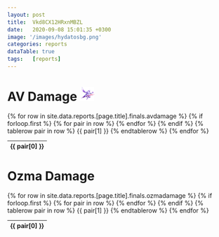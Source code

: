 ```yaml
---
layout: post 
title:  Vkd8CX12HRxnMBZL
date:   2020-09-08 15:01:35 +0300
image: '/images/hydatosbg.png'
categories: reports
dataTable: true
tags:   [reports]
---
```


# AV Damage <img src="/images/av.png" height="32" alt=" ">
<table id="avdps" class="scrollbar-deep-purple bordered-deep-purple thin">
  {% for row in site.data.reports.[page.title].finals.avdamage %}
    {% if forloop.first %}
    <thead>
    <tr>
      {% for pair in row %}
        <th>{{ pair[0] }}</th>
      {% endfor %}
    </tr>
    </thead>
    {% endif %}
    {% tablerow pair in row %}
      {{ pair[1] }}
    {% endtablerow %}
  {% endfor %}
</table>

<script>
$('#avdps').DataTable({
        paging: false,
        "order": [[ 3, "desc" ]],
        scrollY: 400,
        "searching": true,
        responsive: true,
        "info" : false,
        "columnDefs": [
            {
                "targets": [ 3,4,5,6 ],
                "visible": false,
                "searchable": false
            },
            {
                "targets": [ 0 ],
                "searchable": true,
                "data": "Job",
                "render": function ( data, type, full, meta ) {
                        return '<img src="/images/jobs/'+data+'.png" alt=" " title=""> '+data+'';
               }
	    },
            {
                "targets": [ 1 ],
                "searchable": true,
                "data": "Name",
		defaultContent: '+data+',
                "render": function ( data, type, full, meta ) {
                        return '<img src="/images/people/'+data+'.png" width="32" height="32" alt=" " style="border-radius: 50%" onerror="this.style.visibility = 'hidden'"> '+data+'';
                }
            }
        ]
})
</script>

# Ozma Damage
<table id="ozmadps" class="scrollbar-deep-purple bordered-deep-purple thin">
  {% for row in site.data.reports.[page.title].finals.ozmadamage %}
    {% if forloop.first %}
    <thead>
    <tr>
      {% for pair in row %}
        <th>{{ pair[0] }}</th>
      {% endfor %}
    </tr>
    </thead>
    {% endif %}
    {% tablerow pair in row %}
      {{ pair[1] }}
    {% endtablerow %}
  {% endfor %}
</table>


<script>
$('#ozmadps').DataTable({
        paging: false,
        "searching": true,
        responsive: true,
        "info" : false,
        "columnDefs": [
            {
                "targets": [ 3,4,5,6 ],
                "visible": false,
                "searchable": false
            },
            {
                "targets": [ 0 ],
                "searchable": true,
                "data": "Job",
                "render": function ( data, type, full, meta ) {
                        return '<img src="/images/jobs/'+data+'.png" alt=" " width="32" height="32"> '+data+'';
               }
            },
            {
                "targets": [ 1 ],
                "searchable": true,
                "data": "Name",
                defaultContent: '+data+',
                "render": function ( data, type, full, meta ) {
                        return '<img src="/images/people/'+data+'.png" width="32" height="32" alt=" " style="border-radius: 50%"> '+data+'';
                }
            }
        ]
})
</script>

<script>
$("img").error(function(){
  $(this).hide();
});
</script>
